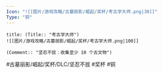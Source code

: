 ```yaml
---
Icon: "![[图片/游戏攻略/古墓丽影/崛起/奖杯/考古学大师.png|30]]"
Type: "铜"
---
```

```ad-common-bronze-trophy
title: (Title:: "考古学大师")
![[图片/游戏攻略/古墓丽影/崛起/奖杯/考古学大师.png|100]]

(Comment:: "坚忍不拔：收集至少 10 个古文物")
```

#古墓丽影/崛起/奖杯/DLC/坚忍不拔 #奖杯 #铜
